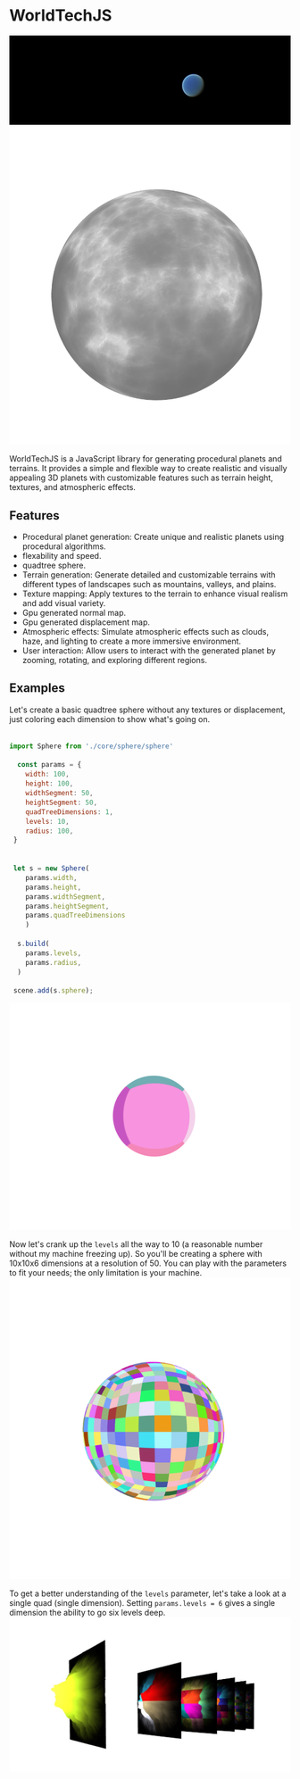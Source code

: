 # WorldTechJS
![Example Planet](./public/readmeImg/example-planet.png)![Example Planet](./public/readmeImg/img1.png)


WorldTechJS is a JavaScript library for generating procedural planets and terrains. It provides a simple and flexible way to create realistic and visually appealing 3D planets with customizable features such as terrain height, textures, and atmospheric effects.


## Features
- Procedural planet generation: Create unique and realistic planets using procedural algorithms.
- flexability and speed.
- quadtree sphere.
- Terrain generation: Generate detailed and customizable terrains with different types of landscapes such as mountains, valleys, and plains.
- Texture mapping: Apply textures to the terrain to enhance visual realism and add visual variety.
- Gpu generated normal map.
- Gpu generated displacement map.
- Atmospheric effects: Simulate atmospheric effects such as clouds, haze, and lighting to create a more immersive environment.
- User interaction: Allow users to interact with the generated planet by zooming, rotating, and exploring different regions.


## Examples
Let's create a basic quadtree sphere without any textures or displacement, just coloring each dimension to show what's going on.
```javascript

import Sphere from './core/sphere/sphere'

  const params = {
    width: 100,
    height: 100,
    widthSegment: 50,
    heightSegment: 50,
    quadTreeDimensions: 1,
    levels: 10,
    radius: 100,
 }


 let s = new Sphere(
    params.width,
    params.height,
    params.widthSegment,
    params.heightSegment,
    params.quadTreeDimensions
    )

  s.build(
    params.levels,
    params.radius,
  )

 scene.add(s.sphere);

```
![quad Sphere](./public/readmeImg/img2.png)

Now let's crank up the `levels` all the way to 10 (a reasonable number without my machine freezing up). So you'll be creating a sphere with 10x10x6 dimensions at a resolution of 50. You can play with the parameters to fit your needs; the only limitation is your machine.
![quad Sphere](./public/readmeImg/img3.png)


To get a better understanding of the `levels` parameter, let's take a look at a single quad (single dimension). Setting `params.levels = 6` gives a single dimension the ability to go six levels deep.
![quad Sphere](./public/readmeImg/img4.jpg)
